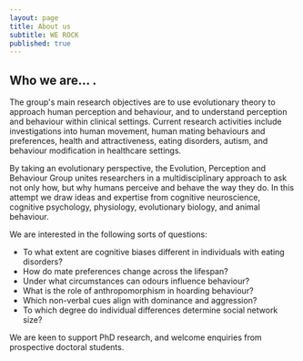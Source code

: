 ```yaml
---
layout: page
title: About us
subtitle: WE ROCK
published: true
---
```


## Who we are... .

The group's main research objectives are to use evolutionary theory to approach human perception and behaviour, and to understand perception and behaviour within clinical settings. Current research activities include investigations into human movement, human mating behaviours and preferences, health and attractiveness, eating disorders, autism, and behaviour modification in healthcare settings.

By taking an evolutionary perspective, the Evolution, Perception and Behaviour Group unites researchers in a multidisciplinary approach to ask not only how, but why humans perceive and behave the way they do. In this attempt we draw ideas and expertise from cognitive neuroscience, cognitive psychology, physiology, evolutionary biology, and animal behaviour.

We are interested in the following sorts of questions:

* To what extent are cognitive biases different in individuals with eating disorders?
* How do mate preferences change across the lifespan?
* Under what circumstances can odours influence behaviour?
* What is the role of anthropomorphism in hoarding behaviour?
* Which non-verbal cues align with dominance and aggression? 
* To which degree do individual differences determine social network size?

We are keen to support PhD research, and welcome enquiries from prospective doctoral students.
